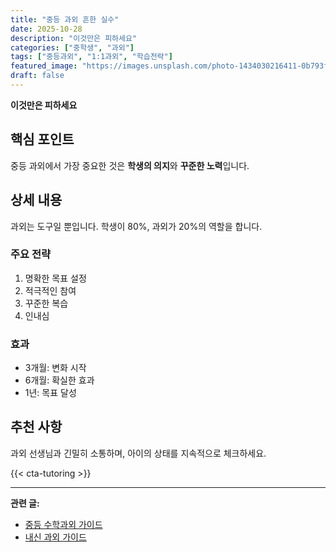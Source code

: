 ```yaml
---
title: "중등 과외 흔한 실수"
date: 2025-10-28
description: "이것만은 피하세요"
categories: ["중학생", "과외"]
tags: ["중등과외", "1:1과외", "학습전략"]
featured_image: "https://images.unsplash.com/photo-1434030216411-0b793f4b4173?w=1200&h=630&fit=crop"
draft: false
---
```


**이것만은 피하세요**

## 핵심 포인트

중등 과외에서 가장 중요한 것은 **학생의 의지**와 **꾸준한 노력**입니다.

## 상세 내용

과외는 도구일 뿐입니다. 학생이 80%, 과외가 20%의 역할을 합니다.

### 주요 전략

1. 명확한 목표 설정
2. 적극적인 참여
3. 꾸준한 복습
4. 인내심

### 효과

- 3개월: 변화 시작
- 6개월: 확실한 효과
- 1년: 목표 달성

## 추천 사항

과외 선생님과 긴밀히 소통하며, 아이의 상태를 지속적으로 체크하세요.

{{< cta-tutoring >}}

---

**관련 글:**
- [중등 수학과외 가이드](/middle/middle-math-tutoring-guide/)
- [내신 과외 가이드](/middle/middle-naesin-tutoring-guide/)
